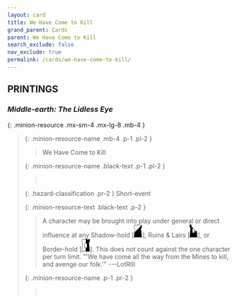 ```yaml
---
layout: card
title: We Have Come to Kill
grand_parent: Cards
parent: We Have Come to Kill
search_exclude: false
nav_exclude: true
permalink: /cards/we-have-come-to-kill/
---
```


## PRINTINGS


### _Middle-earth: The Lidless Eye_

{: .minion-resource .mx-sm-4 .mx-lg-8 .mb-4 }
> {: .minion-resource-name .mb-4 .p-1 .pl-2 }
> > <div class="hazard-mp"></div>
> > <div class="card-name">We Have Come to Kill</div>
>
> {: .minion-resource-name .black-text .p-1 .pl-2 }
> > &nbsp;
>
> {: .hazard-classification .pr-2 }
> Short-event
>
> {: .minion-resource-text .black-text .p-2 }
> > A character may be brought into play under general or direct influence at any Shadow-hold \[![](/assets/images/shadow-hold.svg)], Ruins & Lairs \[![](/assets/images/ruinlair.svg)], or Border-hold \[![](/assets/images/border-hold.svg)]. This does not count against the one character per turn limit.   "'We have come all the way from the Mines to kill, and avenge our folk.'" ---LotRIII 
> 
> {: .minion-resource-name .p-1 .pr-2 }
> > <div class="card-shield"></div>
> > <div class="card-corruption-white">&nbsp;</div>

